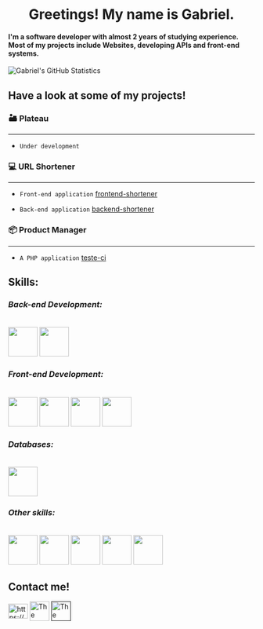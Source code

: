 <h1 align="center">Greetings! My name is Gabriel.</h1>

#### I'm a software developer with almost 2 years of studying experience. Most of my projects include Websites, developing APIs and front-end systems.

![Gabriel's GitHub Statistics](https://github-readme-stats.vercel.app/api?username=GabrielRechBrand&count_private=true&theme=dark)

## **Have a look at some of my projects!**

### 🏜️ **Plateau** 

-------------------------------------------------

- ``Under development``


### 💻 **URL Shortener**

-------------------------------------------------
- ``Front-end application`` 
[frontend-shortener](https://github.com/GabrielRechBrand/frontend-shortener)

- ``Back-end application``
[backend-shortener](https://github.com/GabrielRechBrand/backend-shortener)

### 📦 **Product Manager** 

-------------------------------------------------
- ``A PHP application``
[teste-ci](https://github.com/GabrielRechBrand/testeci)

## Skills:

### *Back-end Development:* <br> <br>

<p align="left">
<img width="60" height="60" src="https://cdn.jsdelivr.net/gh/devicons/devicon/icons/java/java-original.svg" />
<img width="60" height="60" src="https://cdn.jsdelivr.net/gh/devicons/devicon/icons/spring/spring-original.svg" />
</p>

### *Front-end Development:* <br> <br>

<p align="left">
<img width="60" height="60" src="https://cdn.jsdelivr.net/gh/devicons/devicon/icons/vuejs/vuejs-original.svg" />
<img width="60" height="60" src="https://cdn.jsdelivr.net/gh/devicons/devicon/icons/javascript/javascript-original.svg" />
<img width="60" height="60" src="https://cdn.jsdelivr.net/gh/devicons/devicon/icons/bootstrap/bootstrap-original.svg" />
<img width="60" height="60" src="https://cdn.jsdelivr.net/gh/devicons/devicon/icons/bulma/bulma-plain.svg" />
</p>

### *Databases:* <br> <br>

<p align="left">
<img width="60" height="60" src="https://cdn.jsdelivr.net/gh/devicons/devicon/icons/postgresql/postgresql-original-wordmark.svg" />
</p>

### *Other skills:* <br> <br>

<p align="left">
<img width="60" height="60" src="https://cdn.jsdelivr.net/gh/devicons/devicon/icons/docker/docker-original-wordmark.svg" />
<img width="60" height="60" src="https://cdn.jsdelivr.net/gh/devicons/devicon/icons/php/php-original.svg" />
<img width="60" height="60"src="https://cdn.jsdelivr.net/gh/devicons/devicon/icons/codeigniter/codeigniter-plain-wordmark.svg" />
<img width="60" height="60"src="https://cdn.jsdelivr.net/gh/devicons/devicon/icons/intellij/intellij-original-wordmark.svg" />
<img width="60" height="60" src="https://img.icons8.com/ios/344/maven-ios.png" />
</p>

## Contact me!

<p align="left">
<a href="https://linkedin.com/in/https://www.linkedin.com/in/gabriel-rech-brand-2bb20a21a/" target="blank"><img align="center" src="https://raw.githubusercontent.com/rahuldkjain/github-profile-readme-generator/master/src/images/icons/Social/linked-in-alt.svg" alt="https://www.linkedin.com/in/gabriel-rech-brand-2bb20a21a/" height="30" width="40" /></a>
<a href="https://discord.gg/The Walrus#2964" target="blank"><img align="center" src="https://raw.githubusercontent.com/rahuldkjain/github-profile-readme-generator/master/src/images/icons/Social/discord.svg" alt="The Walrus#2964" height="40" width="40" /></a>
<a href="" target="blank"><img align="center" src="https://img.icons8.com/color/344/gmail-new.png" alt="The Walrus#2964" height="40" width="40" /></a>
</p>